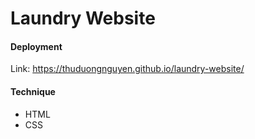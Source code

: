# Laundry Website

#### Deployment
Link: https://thuduongnguyen.github.io/laundry-website/

#### Technique
- HTML
- CSS
